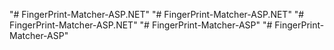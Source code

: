 "# FingerPrint-Matcher-ASP.NET" 
"# FingerPrint-Matcher-ASP.NET" 
"# FingerPrint-Matcher-ASP.NET" 
"# FingerPrint-Matcher-ASP" 
"# FingerPrint-Matcher-ASP" 

